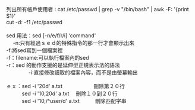列出所有帳戶使用者 : cat /etc/passwd | grep -v "/bin/bash" | awk -F: '{print $1}'<br>
					cut -d: -f1 /etc/passwd<br>
<br>
sed 用法：sed [-n/e/f/r/i] ‘command'<br>
　       -n:只有經過ｓｅｄ的特殊指令的那一行才會顯示出來<br>
		 -f:將sed寫到一個檔案裡<br>
		 -f：filename:可以執行檔案內的sed<br>
		  -r：sed 的動作支援的是延伸型正規表示法的語法<br>
　　　　  -i∶直接修改讀取的檔案內容，而不是由螢幕輸出<br>
<br>
ｅｘ：sed -i '20d' a.txt　　　　　　刪除第２０行<br>
　　　sed -i '10,20d' a.txt		　刪除１０到２０行<br>
　　　sed -i '10,/^user/d' a.txt　　　刪除匹配字串<br>

